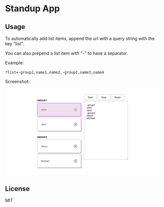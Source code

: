 # Standup App

## Usage

To automatically add list items, append the url with a query string with the key "list".

You can also prepend a list item with "-" to have a separator.

Example:

```
?list=-group1,name1,name2,-group2,name3,name4
```

Screenshot:

<img src="./screenshot.png" width="600" alt="Screenshot">

## License

MIT
